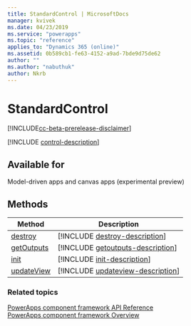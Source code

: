 ```yaml
---
title: StandardControl | MicrosoftDocs
manager: kvivek
ms.date: 04/23/2019
ms.service: "powerapps"
ms.topic: "reference"
applies_to: "Dynamics 365 (online)"
ms.assetid: 0b589cb1-fe63-4152-a9ad-7bde9d75de62
author: ""
ms.author: "nabuthuk"
author: Nkrb
---
```


# StandardControl

[!INCLUDE[cc-beta-prerelease-disclaimer](../../../includes/cc-beta-prerelease-disclaimer.md)]

[!INCLUDE [control-description](includes/control-description.md)]

## Available for 

Model-driven apps and canvas apps (experimental preview)

## Methods

|Method | Description | 
| ------------- |-------------|
|[destroy](control/destroy.md)|[!INCLUDE [destroy-description](control/includes/destroy-description.md)]| 
|[getOutputs](control/getoutputs.md)|[!INCLUDE [getoutputs-description](control/includes/getoutputs-description.md)]|
|[init](control/init.md)|[!INCLUDE [init-description](control/includes/init-description.md)]|
|[updateView](control/updateview.md)|[!INCLUDE [updateview-description](control/includes/updateview-description.md)]|

### Related topics

[PowerApps component framework API Reference](../reference/index.md)<br/>
[PowerApps component framework Overview](../overview.md)